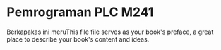 # Pemrograman PLC M241

Berkapakas ini meruThis file file serves as your book's preface, a great place to describe your book's content and ideas.

